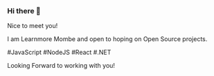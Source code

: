 ### Hi there 👋

Nice to meet you!

I am Learnmore Mombe and open to hoping on Open Source projects.

#JavaScript #NodeJS #React #.NET

Looking Forward to working with you!

<!--
**lenmorelms/lenmorelms** is a ✨ _special_ ✨ repository because its `README.md` (this file) appears on your GitHub profile.

Here are some ideas to get you started:

- 🔭 I’m currently working on ...
- 🌱 I’m currently learning ...
- 👯 I’m looking to collaborate on ...
- 🤔 I’m looking for help with ...
- 💬 Ask me about ...
- 📫 How to reach me: ...
- 😄 Pronouns: ...
- ⚡ Fun fact: ...
-->
